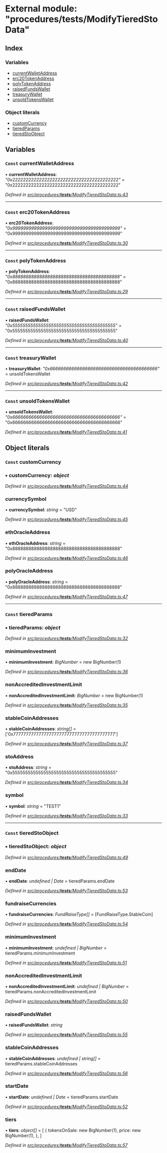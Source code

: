 # External module: "procedures/**tests**/ModifyTieredStoData"

## Index

### Variables

- [currentWalletAddress](_procedures___tests___modifytieredstodata_.md#const-currentwalletaddress)
- [erc20TokenAddress](_procedures___tests___modifytieredstodata_.md#const-erc20tokenaddress)
- [polyTokenAddress](_procedures___tests___modifytieredstodata_.md#const-polytokenaddress)
- [raisedFundsWallet](_procedures___tests___modifytieredstodata_.md#const-raisedfundswallet)
- [treasuryWallet](_procedures___tests___modifytieredstodata_.md#const-treasurywallet)
- [unsoldTokensWallet](_procedures___tests___modifytieredstodata_.md#const-unsoldtokenswallet)

### Object literals

- [customCurrency](_procedures___tests___modifytieredstodata_.md#const-customcurrency)
- [tieredParams](_procedures___tests___modifytieredstodata_.md#const-tieredparams)
- [tieredStoObject](_procedures___tests___modifytieredstodata_.md#const-tieredstoobject)

## Variables

### `Const` currentWalletAddress

• **currentWalletAddress**: _"0x2222222222222222222222222222222222222222"_ = "0x2222222222222222222222222222222222222222"

_Defined in [src/procedures/**tests**/ModifyTieredStoData.ts:43](https://github.com/PolymathNetwork/polymath-sdk/blob/660aba8/src/procedures/__tests__/ModifyTieredStoData.ts#L43)_

---

### `Const` erc20TokenAddress

• **erc20TokenAddress**: _"0x9999999999999999999999999999999999999999"_ = "0x9999999999999999999999999999999999999999"

_Defined in [src/procedures/**tests**/ModifyTieredStoData.ts:30](https://github.com/PolymathNetwork/polymath-sdk/blob/660aba8/src/procedures/__tests__/ModifyTieredStoData.ts#L30)_

---

### `Const` polyTokenAddress

• **polyTokenAddress**: _"0x8888888888888888888888888888888888888888"_ = "0x8888888888888888888888888888888888888888"

_Defined in [src/procedures/**tests**/ModifyTieredStoData.ts:29](https://github.com/PolymathNetwork/polymath-sdk/blob/660aba8/src/procedures/__tests__/ModifyTieredStoData.ts#L29)_

---

### `Const` raisedFundsWallet

• **raisedFundsWallet**: _"0x5555555555555555555555555555555555555555"_ = "0x5555555555555555555555555555555555555555"

_Defined in [src/procedures/**tests**/ModifyTieredStoData.ts:40](https://github.com/PolymathNetwork/polymath-sdk/blob/660aba8/src/procedures/__tests__/ModifyTieredStoData.ts#L40)_

---

### `Const` treasuryWallet

• **treasuryWallet**: _"0x6666666666666666666666666666666666666666"_ = unsoldTokensWallet

_Defined in [src/procedures/**tests**/ModifyTieredStoData.ts:42](https://github.com/PolymathNetwork/polymath-sdk/blob/660aba8/src/procedures/__tests__/ModifyTieredStoData.ts#L42)_

---

### `Const` unsoldTokensWallet

• **unsoldTokensWallet**: _"0x6666666666666666666666666666666666666666"_ = "0x6666666666666666666666666666666666666666"

_Defined in [src/procedures/**tests**/ModifyTieredStoData.ts:41](https://github.com/PolymathNetwork/polymath-sdk/blob/660aba8/src/procedures/__tests__/ModifyTieredStoData.ts#L41)_

## Object literals

### `Const` customCurrency

### ▪ **customCurrency**: _object_

_Defined in [src/procedures/**tests**/ModifyTieredStoData.ts:44](https://github.com/PolymathNetwork/polymath-sdk/blob/660aba8/src/procedures/__tests__/ModifyTieredStoData.ts#L44)_

### currencySymbol

• **currencySymbol**: _string_ = "USD"

_Defined in [src/procedures/**tests**/ModifyTieredStoData.ts:45](https://github.com/PolymathNetwork/polymath-sdk/blob/660aba8/src/procedures/__tests__/ModifyTieredStoData.ts#L45)_

### ethOracleAddress

• **ethOracleAddress**: _string_ = "0x8888888888888888888888888888888888888888"

_Defined in [src/procedures/**tests**/ModifyTieredStoData.ts:46](https://github.com/PolymathNetwork/polymath-sdk/blob/660aba8/src/procedures/__tests__/ModifyTieredStoData.ts#L46)_

### polyOracleAddress

• **polyOracleAddress**: _string_ = "0x8888888888888888888888888888888888888888"

_Defined in [src/procedures/**tests**/ModifyTieredStoData.ts:47](https://github.com/PolymathNetwork/polymath-sdk/blob/660aba8/src/procedures/__tests__/ModifyTieredStoData.ts#L47)_

---

### `Const` tieredParams

### ▪ **tieredParams**: _object_

_Defined in [src/procedures/**tests**/ModifyTieredStoData.ts:32](https://github.com/PolymathNetwork/polymath-sdk/blob/660aba8/src/procedures/__tests__/ModifyTieredStoData.ts#L32)_

### minimumInvestment

• **minimumInvestment**: _BigNumber_ = new BigNumber(1)

_Defined in [src/procedures/**tests**/ModifyTieredStoData.ts:36](https://github.com/PolymathNetwork/polymath-sdk/blob/660aba8/src/procedures/__tests__/ModifyTieredStoData.ts#L36)_

### nonAccreditedInvestmentLimit

• **nonAccreditedInvestmentLimit**: _BigNumber_ = new BigNumber(1)

_Defined in [src/procedures/**tests**/ModifyTieredStoData.ts:35](https://github.com/PolymathNetwork/polymath-sdk/blob/660aba8/src/procedures/__tests__/ModifyTieredStoData.ts#L35)_

### stableCoinAddresses

• **stableCoinAddresses**: _string[]_ = ['0x7777777777777777777777777777777777777777']

_Defined in [src/procedures/**tests**/ModifyTieredStoData.ts:37](https://github.com/PolymathNetwork/polymath-sdk/blob/660aba8/src/procedures/__tests__/ModifyTieredStoData.ts#L37)_

### stoAddress

• **stoAddress**: _string_ = "0x5555555555555555555555555555555555555555"

_Defined in [src/procedures/**tests**/ModifyTieredStoData.ts:34](https://github.com/PolymathNetwork/polymath-sdk/blob/660aba8/src/procedures/__tests__/ModifyTieredStoData.ts#L34)_

### symbol

• **symbol**: _string_ = "TEST1"

_Defined in [src/procedures/**tests**/ModifyTieredStoData.ts:33](https://github.com/PolymathNetwork/polymath-sdk/blob/660aba8/src/procedures/__tests__/ModifyTieredStoData.ts#L33)_

---

### `Const` tieredStoObject

### ▪ **tieredStoObject**: _object_

_Defined in [src/procedures/**tests**/ModifyTieredStoData.ts:49](https://github.com/PolymathNetwork/polymath-sdk/blob/660aba8/src/procedures/__tests__/ModifyTieredStoData.ts#L49)_

### endDate

• **endDate**: _undefined | Date_ = tieredParams.endDate

_Defined in [src/procedures/**tests**/ModifyTieredStoData.ts:53](https://github.com/PolymathNetwork/polymath-sdk/blob/660aba8/src/procedures/__tests__/ModifyTieredStoData.ts#L53)_

### fundraiseCurrencies

• **fundraiseCurrencies**: _FundRaiseType[]_ = [FundRaiseType.StableCoin]

_Defined in [src/procedures/**tests**/ModifyTieredStoData.ts:54](https://github.com/PolymathNetwork/polymath-sdk/blob/660aba8/src/procedures/__tests__/ModifyTieredStoData.ts#L54)_

### minimumInvestment

• **minimumInvestment**: _undefined | BigNumber_ = tieredParams.minimumInvestment

_Defined in [src/procedures/**tests**/ModifyTieredStoData.ts:51](https://github.com/PolymathNetwork/polymath-sdk/blob/660aba8/src/procedures/__tests__/ModifyTieredStoData.ts#L51)_

### nonAccreditedInvestmentLimit

• **nonAccreditedInvestmentLimit**: _undefined | BigNumber_ = tieredParams.nonAccreditedInvestmentLimit

_Defined in [src/procedures/**tests**/ModifyTieredStoData.ts:50](https://github.com/PolymathNetwork/polymath-sdk/blob/660aba8/src/procedures/__tests__/ModifyTieredStoData.ts#L50)_

### raisedFundsWallet

• **raisedFundsWallet**: _string_

_Defined in [src/procedures/**tests**/ModifyTieredStoData.ts:55](https://github.com/PolymathNetwork/polymath-sdk/blob/660aba8/src/procedures/__tests__/ModifyTieredStoData.ts#L55)_

### stableCoinAddresses

• **stableCoinAddresses**: _undefined | string[]_ = tieredParams.stableCoinAddresses

_Defined in [src/procedures/**tests**/ModifyTieredStoData.ts:56](https://github.com/PolymathNetwork/polymath-sdk/blob/660aba8/src/procedures/__tests__/ModifyTieredStoData.ts#L56)_

### startDate

• **startDate**: _undefined | Date_ = tieredParams.startDate

_Defined in [src/procedures/**tests**/ModifyTieredStoData.ts:52](https://github.com/PolymathNetwork/polymath-sdk/blob/660aba8/src/procedures/__tests__/ModifyTieredStoData.ts#L52)_

### tiers

• **tiers**: _object[]_ = [
{
tokensOnSale: new BigNumber(1),
price: new BigNumber(1),
},
]

_Defined in [src/procedures/**tests**/ModifyTieredStoData.ts:57](https://github.com/PolymathNetwork/polymath-sdk/blob/660aba8/src/procedures/__tests__/ModifyTieredStoData.ts#L57)_
